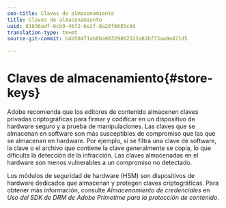 ```yaml
---
seo-title: Claves de almacenamiento
title: Claves de almacenamiento
uuid: 81836adf-6cb9-46f2-be2f-8a20f6685c9d
translation-type: tm+mt
source-git-commit: b4b50471ab0ba98329862322a61bf73aa9e471d5

---
```



# Claves de almacenamiento{#store-keys}

Adobe recomienda que los editores de contenido almacenen claves privadas criptográficas para firmar y codificar en un dispositivo de hardware seguro y a prueba de manipulaciones. Las claves que se almacenan en software son más susceptibles de compromiso que las que se almacenan en hardware. Por ejemplo, si se filtra una clave de software, la clave o el archivo que contiene la clave generalmente se copia, lo que dificulta la detección de la infracción. Las claves almacenadas en el hardware son menos vulnerables a un compromiso no detectado.

Los módulos de seguridad de hardware (HSM) son dispositivos de hardware dedicados que almacenan y protegen claves criptográficas. Para obtener más información, consulte *Almacenamiento de credenciales* en *Uso del SDK de DRM de Adobe Primetime para la protección de contenido*.
